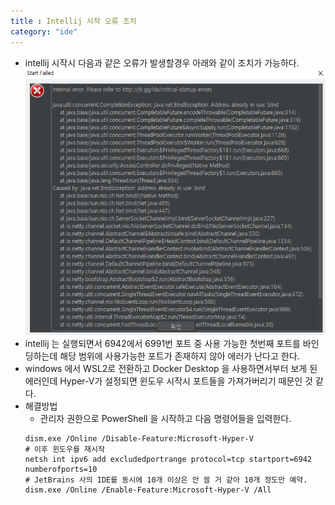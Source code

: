 ```yaml
---
title : Intellij 시작 오류 조치
category: "ide"
---
```


- intellij 시작시 다음과 같은 오류가 발생할경우 아래와 같이 조치가 가능하다.
![error](./error.png)
- intellij 는 실행되면서 6942에서 6991번 포트 중 사용 가능한 첫번째 포트를 바인딩하는데 해당 범위에 사용가능한 포트가 존재하지 않아 에러가 난다고 한다.
- windows 에서 WSL2로 전환하고 Docker Desktop 을 사용하면서부터 보게 된 에러인데 Hyper-V가 설정되면 윈도우 시작시 포트들을 가져가버리기 때문인 것 같다.
- 해결방법
    - 관리자 권한으로 PowerShell 을 시작하고 다음 명령어들을 입력한다.
    ~~~ shell
    dism.exe /Online /Disable-Feature:Microsoft-Hyper-V
    # 이후 윈도우를 재시작
    netsh int ipv6 add excludedportrange protocol=tcp startport=6942 numberofports=10
    # JetBrains 사의 IDE를 동시에 10개 이상은 안 쓸 거 같아 10개 정도만 예약.
    dism.exe /Online /Enable-Feature:Microsoft-Hyper-V /All
    ~~~
